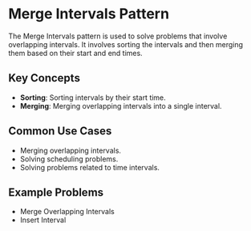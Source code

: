 # Merge Intervals Pattern

The Merge Intervals pattern is used to solve problems that involve overlapping intervals. It involves sorting the intervals and then merging them based on their start and end times.

## Key Concepts

- **Sorting**: Sorting intervals by their start time.
- **Merging**: Merging overlapping intervals into a single interval.

## Common Use Cases

- Merging overlapping intervals.
- Solving scheduling problems.
- Solving problems related to time intervals.

## Example Problems

- Merge Overlapping Intervals
- Insert Interval